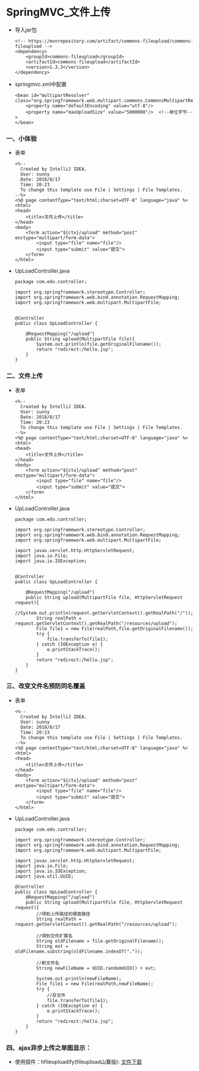 # SpringMVC_文件上传

* 导入jar包

      <!-- https://mvnrepository.com/artifact/commons-fileupload/commons-fileupload -->
      <dependency>
          <groupId>commons-fileupload</groupId>
          <artifactId>commons-fileupload</artifactId>
          <version>1.3.3</version>
      </dependency>

* springmvc.xml中配置

      <bean id="multipartResolver" class="org.springframework.web.multipart.commons.CommonsMultipartResolver">
          <property name="defaultEncoding" value="utf-8"/>
          <property name="maxUploadSize" value="5000000"/>  <!--单位字节-->
      </bean>

### 一、小体验

* 表单

      <%--
        Created by IntelliJ IDEA.
        User: sunny
        Date: 2018/8/17
        Time: 20:23
        To change this template use File | Settings | File Templates.
      --%>
      <%@ page contentType="text/html;charset=UTF-8" language="java" %>
      <html>
      <head>
          <title>文件上传</title>
      </head>
      <body>
          <form action="${ctx}/upload" method="post" enctype="multipart/form-data">
              <input type="file" name="file"/>
              <input type="submit" value="提交">
          </form>
      </html>

* UpLoadController.java

      package com.edu.controller;

      import org.springframework.stereotype.Controller;
      import org.springframework.web.bind.annotation.RequestMapping;
      import org.springframework.web.multipart.MultipartFile;


      @Controller
      public class UpLoadController {

          @RequestMapping("/upload")
          public String upload(MultipartFile file){
              System.out.println(file.getOriginalFilename());
              return "redirect:/hello.jsp";
          }
      }

### 二、文件上传

* 表单

      <%--
        Created by IntelliJ IDEA.
        User: sunny
        Date: 2018/8/17
        Time: 20:23
        To change this template use File | Settings | File Templates.
      --%>
      <%@ page contentType="text/html;charset=UTF-8" language="java" %>
      <html>
      <head>
          <title>文件上传</title>
      </head>
      <body>
          <form action="${ctx}/upload" method="post" enctype="multipart/form-data">
              <input type="file" name="file"/>
              <input type="submit" value="提交">
          </form>
      </html>

* UpLoadController.java

      package com.edu.controller;

      import org.springframework.stereotype.Controller;
      import org.springframework.web.bind.annotation.RequestMapping;
      import org.springframework.web.multipart.MultipartFile;

      import javax.servlet.http.HttpServletRequest;
      import java.io.File;
      import java.io.IOException;


      @Controller
      public class UpLoadController {

          @RequestMapping("/upload")
          public String upload(MultipartFile file, HttpServletRequest request){
              //System.out.println(request.getServletContext().getRealPath("/"));
              String realPath = request.getServletContext().getRealPath("/resources/upload");
              File file1 = new File(realPath,file.getOriginalFilename());
              try {
                  file.transferTo(file1);
              } catch (IOException e) {
                  e.printStackTrace();
              }
              return "redirect:/hello.jsp";
          }
      }

### 三、改变文件名预防同名覆盖

* 表单

      <%--
        Created by IntelliJ IDEA.
        User: sunny
        Date: 2018/8/17
        Time: 20:23
        To change this template use File | Settings | File Templates.
      --%>
      <%@ page contentType="text/html;charset=UTF-8" language="java" %>
      <html>
      <head>
          <title>文件上传</title>
      </head>
      <body>
          <form action="${ctx}/upload" method="post" enctype="multipart/form-data">
              <input type="file" name="file"/>
              <input type="submit" value="提交">
          </form>
      </html>

* UpLoadController.java

      package com.edu.controller;

      import org.springframework.stereotype.Controller;
      import org.springframework.web.bind.annotation.RequestMapping;
      import org.springframework.web.multipart.MultipartFile;

      import javax.servlet.http.HttpServletRequest;
      import java.io.File;
      import java.io.IOException;
      import java.util.UUID;

      @Controller
      public class UpLoadController {
          @RequestMapping("/upload")
          public String upload(MultipartFile file, HttpServletRequest request){
              //得到上传路径的硬盘路径
              String realPath = request.getServletContext().getRealPath("/resources/upload");

              //得到文件扩展名
              String oldFilename = file.getOriginalFilename();
              String ext = oldFilename.substring(oldFilename.indexOf("."));

              //新文件名
              String newFileName = UUID.randomUUID() + ext;

              System.out.println(newFileName);
              File file1 = new File(realPath,newFileName);
              try {
                  //存文件
                  file.transferTo(file1);
              } catch (IOException e) {
                  e.printStackTrace();
              }
              return "redirect:/hello.jsp";
          }
      }

### 四、ajax异步上传之单图显示：

* 使用插件：hfileuploadify(fileupload山寨版): [文件下载](https://github.com/ComputerEreop/Huploadify)










